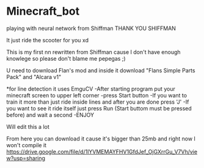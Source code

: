 # Minecraft_bot
playing with neural network from Shiffman                   THANK YOU SHIFFMAN

It just ride the scooter for you xd

This is my first nn rewritten from Shiffman cause I don't have enough knowlege so please don't blame me pepegas ;)

U need to download Flan's mod and inside it download "Flans Simple Parts Pack" and "Alcara v1"

*for line detection it uses EmguCV
-After starting program put your minecraft screen to upper left corner
-press Start button
-If you want to train it more than just ride inside lines and after you are done press 'J'
-If you want to see it ride itself just press Run (Start buttom must be pressed before) and wait a second
-ENJOY 

Will edit this a lot

From here you can download it cause it's bigger than 25mb and right now I won't compile it
https://drive.google.com/file/d/1lYVMEMAYFHV1GfdJef_OjGXrrGu_V7Vh/view?usp=sharing
